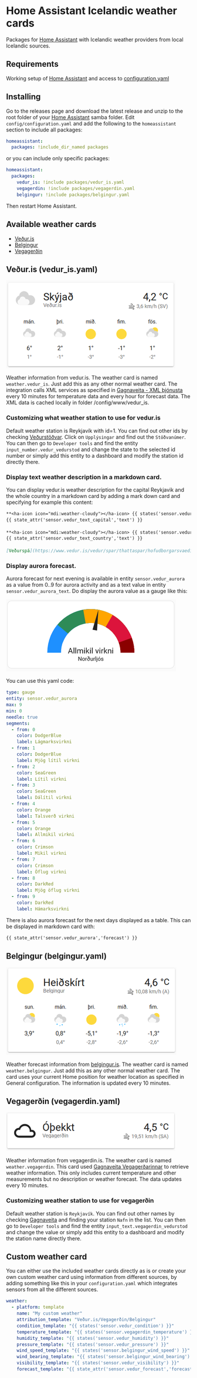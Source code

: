 # Home Assistant Icelandic weather cards
Packages for [Home Assistant] with Icelandic weather providers from local Icelandic sources.

## Requirements
Working setup of [Home Assistant] and access to [configuration.yaml]

## Installing
Go to the releases page and download the latest release and unzip to the root folder of your [Home Assistant] samba folder. Edit `config/configuration.yaml` and add the following to the `homeassistant` section to include all packages:

```yaml
homeassistant:
  packages: !include_dir_named packages
```

or you can include only specific packages:

```yaml
homeassistant:
  packages:
    vedur_is: !include packages/vedur_is.yaml
    vegagerdin: !include packages/vegagerdin.yaml
    belgingur: !include packages/belgingur.yaml
```
Then restart Home Assistant.

## Available weather cards
- [Veður.is](#vedur)
- [Belgingur](#belgingur)
- [Vegagerðin](#vegagerdin)

## <a name="vedur"></a>Veður.is (vedur_is.yaml)
![vedur_is](docs/vedur_is.png)

Weather information from vedur.is. The weather card is named `weather.vedur_is`. Just add this as any other normal weather card. The integration calls XML services as specified in [Gagnaveita - XML þjónusta] every 10 minutes for temperature data and every hour for forecast data. The XML data is cached locally in folder /config/www/vedur_is.

### Customizing what weather station to use for vedur.is
Default weather station is Reykjavík with id=1. You can find out other ids by checking [Veðurstöðvar]. Click on `Upplýsingar` and find out the `Stöðvanúmer`. You can then go to `Developer tools` and find the entity `input_number.vedur_vedurstod` and change the state to the selected id number or simply add this entity to a dashboard and modify the station id directly there.

### Display text weather description in a markdown card.
You can display vedur.is weather description for the capital Reykjavik and the whole country in a markdown card by adding a mark down card and specifying for example this content:

```markdown
**<ha-icon icon="mdi:weather-cloudy"></ha-icon> {{ states('sensor.vedur_text_capital') }}** 
{{ state_attr('sensor.vedur_text_capital','text') }}

**<ha-icon icon="mdi:weather-cloudy"></ha-icon> {{ states('sensor.vedur_text_country') }}**  
{{ state_attr('sensor.vedur_text_country','text') }}

[Veðurspá](https://www.vedur.is/vedur/spar/thattaspar/hofudborgarsvaedid/#teg=urkoma)
```

### Display aurora forecast.
Aurora forecast for next evening is available in entity `sensor.vedur_aurora` as a value from 0..9 for aurora activity and as a text value in entity `sensor.vedur_aurora_text`. Do display the aurora value as a gauge like this:

![aurora_gauge](docs/aurora_gauge.png)

You can use this yaml code:
```yaml
type: gauge
entity: sensor.vedur_aurora
max: 9
min: 0
needle: true
segments:
  - from: 0
    color: DodgerBlue
    label: Lágmarksvirkni
  - from: 1
    color: DodgerBlue
    label: Mjög lítil virkni
  - from: 2
    color: SeaGreen
    label: Lítil virkni
  - from: 3
    color: SeaGreen
    label: Dálítil virkni
  - from: 4
    color: Orange
    label: Talsverð virkni
  - from: 5
    color: Orange
    label: Allmikil virkni
  - from: 6
    color: Crimson
    label: Mikil virkni
  - from: 7
    color: Crimson
    label: Öflug virkni
  - from: 8
    color: DarkRed
    label: Mjög öflug virkni
  - from: 9
    color: DarkRed
    label: Hámarksvirkni
```

There is also aurora forecast for the next days displayed as a table. This can be displayed in markdown card with:

```markdown
{{ state_attr('sensor.vedur_aurora','forecast') }}
```

## <a name="belgingur"></a>Belgingur (belgingur.yaml)
![belgingur](docs/belgingur.png)

Weather forecast information from [belgingur.is]. The weather card is named `weather.belgingur`. Just add this as any other normal weather card. The card uses your current Home position for weather location as specified in General configuration. The information is updated every 10 minutes.

## <a name="vegagerdin"></a>Vegagerðin (vegagerdin.yaml)
![vegagerdin](docs/vegagerdin.png)

Weather information from vegagerdin.is. The weather card is named `weather.vegagerdin`. This card used 
[Gagnaveita Vegagerðarinnar] to retrieve weather information. This only includes current temperature and other measurements but no description or weather forecast. The data updates every 10 minutes.

### Customizing weather station to use for vegagerðin
Default weather station is `Reykjavík`. You can find out other names by checking [Gagnaveita] and finding your station `Nafn` in the list. You can then go to `Developer tools` and find the entity `input_text.vegagerdin_vedurstod` and change the value or simply add this entity to a dashboard and modify the station name directly there.

## Custom weather card
You can either use the included weather cards directly as is or create your own custom weather card using information from different sources, by adding something like this in your `configuration.yaml` which integrates sensors from all the different sources.

```yaml
weather:
  - platform: template
    name: "My custom weather"
    attribution_template: "Veður.is/Vegagerðin/Belgingur"
    condition_template: "{{ states('sensor.vedur_condition') }}"
    temperature_template: "{{ states('sensor.vegagerdin_temperature') }}"
    humidity_template: "{{ states('sensor.vedur_humidity') }}"
    pressure_template: "{{ states('sensor.vedur_pressure') }}"
    wind_speed_template: "{{ states('sensor.belgingur_wind_speed') }}"
    wind_bearing_template: "{{ states('sensor.belgingur_wind_bearing') }}"
    visibility_template: "{{ states('sensor.vedur_visibility') }}"
    forecast_template: "{{ state_attr('sensor.vedur_forecast','forecast') }}"
```

[Home Assistant]: https://www.home-assistant.io
[Gagnaveita - XML þjónusta]: https://www.vedur.is/um-vi/vefurinn/xml
[Veðurstöðvar]: https://www.vedur.is/vedur/stodvar
[belgingur.is]: https://belgingur.is
[Gagnaveita Vegagerðarinnar]: http://www.vegagerdin.is/upplysingar-og-utgafa/gagnaveita-vegagerdarinnar
[Gagnaveita]: http://gagnaveita.vegagerdin.is/api/vedur2014_1
[PayPal]: https://paypal.me/kristjanbjarni
[configuration.yaml]: https://www.home-assistant.io/docs/configuration/
